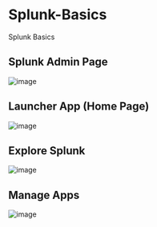 # Splunk-Basics
Splunk Basics

## Splunk Admin Page

![image](https://user-images.githubusercontent.com/4469379/45068525-784d2880-b08d-11e8-9ab7-036b4d92c79c.png)

## Launcher App (Home Page)

![image](https://user-images.githubusercontent.com/4469379/45068574-b2b6c580-b08d-11e8-931f-b54fb869735d.png)

## Explore Splunk

![image](https://user-images.githubusercontent.com/4469379/45068669-3a043900-b08e-11e8-8d92-359c62673b74.png)

## Manage Apps

![image](https://user-images.githubusercontent.com/4469379/45073685-ffa69600-b0a5-11e8-92bf-47025294b4c5.png)



